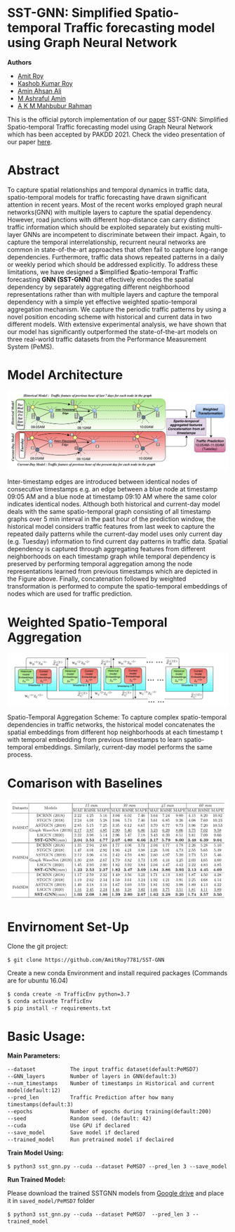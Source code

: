 # SST-GNN: Simplified Spatio-temporal Traffic forecasting model using Graph Neural Network

**Authors**
- [Amit Roy](https://amitroy7781.github.io/)
- [Kashob Kumar Roy](https://www.linkedin.com/in/forkkr/) 
- [Amin Ahsan Ali](http://www.cse.iub.edu.bd/faculties/53)
- [M Ashraful Amin](http://www.cse.iub.edu.bd/faculties/25) 
- [A K M Mahbubur Rahman](http://www.cse.iub.edu.bd/faculties/56)

This is the official pytorch implementation of our [paper](https://arxiv.org/abs/2104.00055) SST-GNN: Simplified Spatio-temporal Traffic forecasting model using Graph Neural Network which has been accepted by PAKDD 2021. Check the video presentation of our paper [here](https://youtu.be/Vl4P5IfbuE4).

# Abstract

To capture spatial relationships and temporal dynamics in traffic data, spatio-temporal models for traffic forecasting have drawn significant attention in recent years. Most of the recent works employed graph neural networks(GNN) with multiple layers to capture the spatial dependency. However, road junctions with different hop-distance can carry distinct traffic information which should be exploited separately but existing multi-layer GNNs are incompetent to discriminate between their impact. Again, to capture the temporal interrelationship, recurrent neural networks are common in state-of-the-art approaches that often fail to capture long-range dependencies. Furthermore, traffic data shows repeated patterns in a daily or weekly period which should be addressed explicitly.  To address these limitations, we have designed a **S**implified **S**patio-temporal **T**raffic forecasting **GNN (SST-GNN)** that effectively encodes the spatial dependency by separately aggregating different neighborhood representations rather than with multiple layers and capture the temporal dependency with a simple yet effective weighted spatio-temporal aggregation mechanism. We capture the periodic traffic patterns by using a novel position encoding scheme with historical and current data in two different models. With extensive experimental analysis, we have shown that our model has significantly outperformed the state-of-the-art models on three real-world traffic datasets from the Performance Measurement System (PeMS).

# Model Architecture 

![Model Overview](model_architecture.png?raw=true "Title")

Inter-timestamp edges are introduced between identical nodes of consecutive timestamps e.g. an edge between a blue node at timestamp 09:05 AM and a blue node at timestamp 09:10 AM where the same color indicates identical nodes. Although both historical and current-day model deals with the same spatio-temporal graph consisting of all timestamp graphs over 5 min interval in the past hour of the prediction window, the historical model considers traffic features from last week to capture the repeated daily patterns while the current-day model uses only current day (e.g. Tuesday) information to find current day patterns in traffic data. Spatial dependency is captured through aggregating features from different neighborhoods on each timestamp graph while temporal dependency is preserved by performing temporal aggregation among the node representations learned from previous timestamps which are depicted in the Figure above. Finally, concatenation followed by weighted transformation is performed to compute the spatio-temporal embeddings of nodes which are used for traffic prediction.

# Weighted Spatio-Temporal Aggregation

![Weighted Spatio-Temporal Aggregation](st_aggregation.png?raw=true "Title")

Spatio-Temporal Aggregation Scheme: To capture complex spatio-temporal dependencies in traffic networks, the historical model concatenates the spatial embeddings from different hop neighborhoods at each timestamp t with temporal embedding from previous timestamps to learn spatio-temporal embeddings. Similarly, current-day model performs the same process.

# Comarison with Baselines

![Comparison with Baselines](baseline_comparison.png?raw=true "Title")


# Envirnoment Set-Up 

Clone the git project:

```
$ git clone https://github.com/AmitRoy7781/SST-GNN
```

Create a new conda Environment and install required packages (Commands are for ubuntu 16.04)

```
$ conda create -n TrafficEnv python=3.7
$ conda activate TrafficEnv
$ pip install -r requirements.txt
```

# Basic Usage:

**Main Parameters:**

```
--dataset           The input traffic dataset(default:PeMSD7)
--GNN_layers        Number of layers in GNN(default:3)
--num_timestamps    Number of timestamps in Historical and current model(default:12)
--pred_len          Traffic Prediction after how many timestamps(default:3)
--epochs            Number of epochs during training(default:200)
--seed              Random seed. (default: 42)
--cuda              Use GPU if declared
--save_model        Save model if declared
--trained_model     Run pretrained model if declaired
```


**Train Model Using:**
```
$ python3 sst_gnn.py --cuda --dataset PeMSD7 --pred_len 3 --save_model
```

**Run Trained Model:**

Please download the trained SSTGNN models from [Google drive](https://drive.google.com/drive/folders/1xG28Cq3GSG_izfqf37y-__I4CCsc0ONJ?usp=sharing) and place it in `saved_model/PeMSD7` folder

```
$ python3 sst_gnn.py --cuda --dataset PeMSD7  --pred_len 3 --trained_model
```
